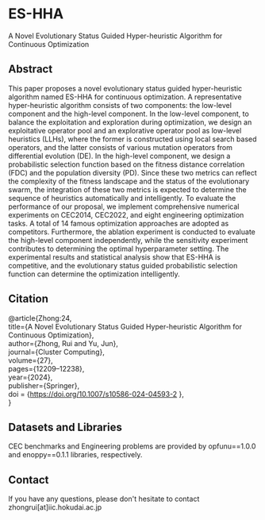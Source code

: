 # ES-HHA
A Novel Evolutionary Status Guided Hyper-heuristic Algorithm for Continuous Optimization

## Abstract
This paper proposes a novel evolutionary status guided hyper-heuristic algorithm named ES-HHA for continuous optimization. A representative hyper-heuristic algorithm consists of two components: the low-level component and the high-level component. In the low-level component, to balance the exploitation and exploration during optimization, we design an exploitative operator pool and an explorative operator pool as low-level heuristics (LLHs), where the former is constructed using local search based operators, and the latter consists of various mutation operators from differential evolution (DE). In the high-level component, we design a probabilistic selection function based on the fitness distance correlation (FDC) and the population diversity (PD). Since these two metrics can reflect the complexity of the fitness landscape and the status of the evolutionary swarm, the integration of these two metrics is expected to determine the sequence of heuristics automatically and intelligently. To evaluate the performance of our proposal, we implement comprehensive numerical experiments on CEC2014, CEC2022, and eight engineering optimization tasks. A total of 14 famous optimization approaches are adopted as competitors. Furthermore, the ablation experiment is conducted to evaluate the high-level component independently, while the sensitivity experiment contributes to determining the optimal hyperparameter setting. The experimental results and statistical analysis show that ES-HHA is competitive, and the evolutionary status guided probabilistic selection function can determine the optimization intelligently.

## Citation
@article{Zhong:24,  
  title={A Novel Evolutionary Status Guided Hyper-heuristic Algorithm for Continuous Optimization},  
  author={Zhong, Rui and Yu, Jun},  
  journal={Cluster Computing},  
  volume={27},  
  pages={12209–12238},  
  year={2024},  
  publisher={Springer},  
  doi = {https://doi.org/10.1007/s10586-024-04593-2 },  
}

## Datasets and Libraries
CEC benchmarks and Engineering problems are provided by opfunu==1.0.0 and enoppy==0.1.1 libraries, respectively. 

## Contact
If you have any questions, please don't hesitate to contact zhongrui[at]iic.hokudai.ac.jp
